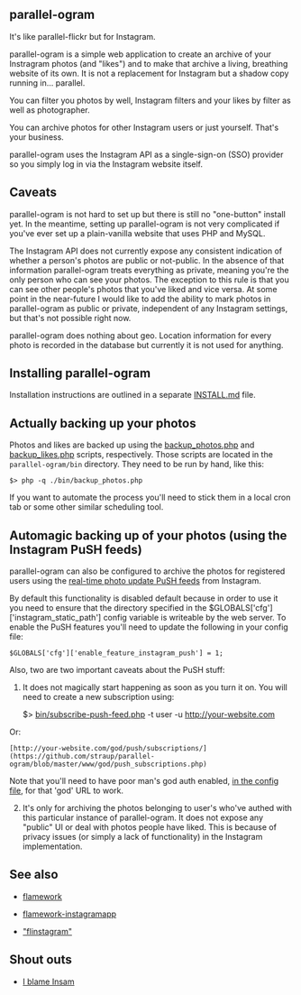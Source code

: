 parallel-ogram
--

It's like parallel-flickr but for Instagram.

parallel-ogram is a simple web application to create an archive of your
Instragram photos (and "likes") and to make that archive a living, breathing
website of its own. It is not a replacement for Instagram but a shadow copy
running in... parallel.

You can filter you photos by well, Instagram filters and your likes by filter as
well as photographer.

You can archive photos for other Instagram users or just yourself. That's your
business.

parallel-ogram uses the Instagram API as a single-sign-on (SSO) provider so you
simply log in via the Instagram website itself.

Caveats
--

parallel-ogram is not hard to set up but there is still no "one-button" install
yet. In the meantime, setting up parallel-ogram is not very complicated if you've
ever set up a plain-vanilla website that uses PHP and MySQL.

The Instagram API does not currently expose any consistent indication of whether
a person's photos are public or not-public. In the absence of that information
parallel-ogram treats everything as private, meaning you're the only person who can see your photos. The exception to this
rule is that you can see other people's photos that you've liked and vice
versa. At some point in the near-future I would like to add the ability to mark
photos 
in parallel-ogram as public or private, independent of any Instagram settings,
but that's not possible right now.

parallel-ogram does nothing about geo. Location information for every photo is
recorded in the database but currently 
it is not used for anything.

Installing parallel-ogram
--

Installation instructions are outlined in a separate [INSTALL.md](https://github.com/straup/parallel-ogram/blob/master/INSTALL.md) file.

Actually backing up your photos
--

Photos and likes are backed up using the
[backup_photos.php](https://github.com/straup/parallel-ogram/blob/master/bin/backup_photos.php)
and
[backup_likes.php](https://github.com/straup/parallel-ogram/blob/master/bin/backup_likes.php)
scripts, respectively. Those scripts are located in the `parallel-ogram/bin`
directory. They need to be run by hand, like this:

	$> php -q ./bin/backup_photos.php
	
If you want to automate the process you'll need to stick them in a local cron
tab or some other similar scheduling tool.

Automagic backing up of your photos (using the Instagram PuSH feeds)
--

parallel-ogram can also be configured to archive the photos for registered users
using the
[real-time photo update PuSH feeds](http://instagram.com/developer/realtime/)
from Instagram.

By default this functionality is disabled  default because in order to use it
you need to ensure that the directory specified in the
$GLOBALS['cfg']['instagram_static_path'] config variable is writeable by the web
server. To enable the PuSH features you'll need to update the following in your
config file: 

	$GLOBALS['cfg']['enable_feature_instagram_push'] = 1;

Also, two are two important caveats about the PuSH stuff:

1) It does not magically start happening as soon as you turn it on. You will
need to create a new subscription using: 

	$> [bin/subscribe-push-feed.php](https://github.com/straup/parallel-ogram/blob/master/bin/subscribe-push-feed.php) -t user -u http://your-website.com
	
Or:

	[http://your-website.com/god/push/subscriptions/](https://github.com/straup/parallel-ogram/blob/master/www/god/push_subscriptions.php)

Note that you'll need to have poor man's god auth enabled,
[in the config file](https://github.com/straup/parallel-ogram/blob/master/www/include/config.php.example),
for that 'god' URL to work.

2) It's only for archiving the photos belonging to user's who've authed with
this particular instance of parallel-ogram. It does not expose any "public" UI
or deal with photos people have liked. This is because of privacy issues (or
simply a lack of functionality) in the Instagram implementation.

See also
--

* [flamework](https://github.com/straup/flamework)

* [flamework-instagramapp](https://github.com/straup/flamework-instagramapp)

* ["flinstagram"](https://gist.github.com/1926097)

Shout outs
--

* [I blame Insam](https://github.com/tominsam/instabackup)

